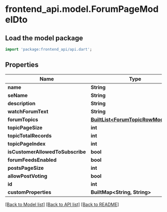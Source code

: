 # frontend_api.model.ForumPageModelDto

## Load the model package
```dart
import 'package:frontend_api/api.dart';
```

## Properties
Name | Type | Description | Notes
------------ | ------------- | ------------- | -------------
**name** | **String** |  | [optional] 
**seName** | **String** |  | [optional] 
**description** | **String** |  | [optional] 
**watchForumText** | **String** |  | [optional] 
**forumTopics** | [**BuiltList&lt;ForumTopicRowModelDto&gt;**](ForumTopicRowModelDto.md) |  | [optional] 
**topicPageSize** | **int** |  | [optional] 
**topicTotalRecords** | **int** |  | [optional] 
**topicPageIndex** | **int** |  | [optional] 
**isCustomerAllowedToSubscribe** | **bool** |  | [optional] 
**forumFeedsEnabled** | **bool** |  | [optional] 
**postsPageSize** | **int** |  | [optional] 
**allowPostVoting** | **bool** |  | [optional] 
**id** | **int** |  | [optional] 
**customProperties** | **BuiltMap&lt;String, String&gt;** |  | [optional] 

[[Back to Model list]](../README.md#documentation-for-models) [[Back to API list]](../README.md#documentation-for-api-endpoints) [[Back to README]](../README.md)



